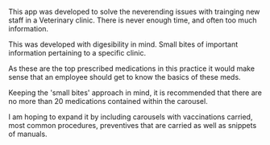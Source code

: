 This app was developed to solve the neverending issues with trainging new staff in a Veterinary clinic. There is never enough time, and often too much information. 

This was developed with digesibility in mind. Small bites of important information pertaining to a specific clinic. 

As these are the top prescribed medications in this practice it would make sense that an employee should get to know the basics of these meds.

Keeping the 'small bites' approach in mind, it is recommended that there are no more than 20 medications contained within the carousel.

I am hoping to expand it by including carousels with vaccinations carried, most common procedures, preventives that are carried as well as snippets of manuals. 
